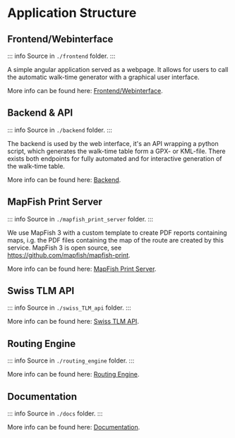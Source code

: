 # Application Structure

## Frontend/Webinterface

::: info
Source in `./frontend` folder.
:::

A simple angular application served as a webpage. It allows for users to call the automatic walk-time generator with
a graphical user interface.

More info can be found here: [Frontend/Webinterface](../frontend/about.md).

## Backend & API

::: info
Source in `./backend` folder.
:::

The backend is used by the web interface, it's an API wrapping a python script, which generates the walk-time table form
a GPX- or KML-file. There exists both endpoints for fully automated and for interactive generation of the walk-time
table.

More info can be found here: [Backend](../backend/about.md).

## MapFish Print Server

::: info
Source in `./mapfish_print_server` folder.
:::

We use MapFish 3 with a custom template to create PDF reports containing maps, i.g. the PDF files containing the map of
the route are created by this service. MapFish 3 is open source, see https://github.com/mapfish/mapfish-print.

More info can be found here: [MapFish Print Server](../mapfish_print_server/about.md).

## Swiss TLM API

::: info
Source in `./swiss_TLM_api` folder.
:::

More info can be found here: [Swiss TLM API](../swiss_TLM_API/about.md).

## Routing Engine

::: info
Source in `./routing_engine` folder.
:::

More info can be found here: [Routing Engine](../routing_engine/about.md).

## Documentation

::: info
Source in `./docs` folder.
:::

More info can be found here: [Documentation](../documentation/about.md).
